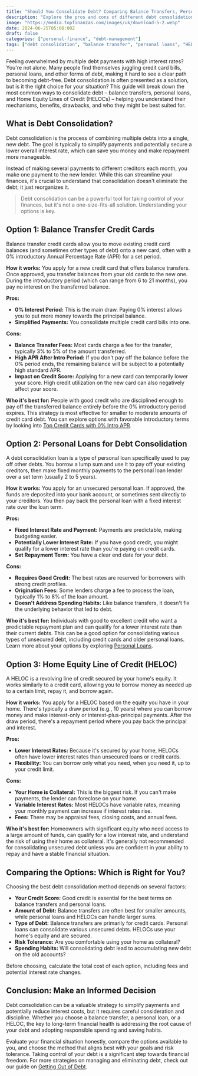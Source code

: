 ```yaml
---
title: "Should You Consolidate Debt? Comparing Balance Transfers, Personal Loans, and HELOCs"
description: "Explore the pros and cons of different debt consolidation methods like balance transfers, personal loans, and HELOCs to see if combining your debts is the right move for you."
image: "https://media.topfinanzas.com/images/uk/download-5-2.webp"
date: 2024-06-25T05:00:00Z
draft: false
categories: ["personal-finance", "debt-management"]
tags: ["debt consolidation", "balance transfer", "personal loans", "HELOC", "financial strategies"]
---
```


Feeling overwhelmed by multiple debt payments with high interest rates? You're not alone. Many people find themselves juggling credit card bills, personal loans, and other forms of debt, making it hard to see a clear path to becoming debt-free. Debt consolidation is often presented as a solution, but is it the right choice for your situation? This guide will break down the most common ways to consolidate debt – balance transfers, personal loans, and Home Equity Lines of Credit (HELOCs) – helping you understand their mechanisms, benefits, drawbacks, and who they might be best suited for.

## What is Debt Consolidation?

Debt consolidation is the process of combining multiple debts into a single, new debt. The goal is typically to simplify payments and potentially secure a lower overall interest rate, which can save you money and make repayment more manageable.

Instead of making several payments to different creditors each month, you make one payment to the new lender. While this can streamline your finances, it's crucial to understand that consolidation doesn't eliminate the debt; it just reorganizes it.

> Debt consolidation can be a powerful tool for taking control of your finances, but it's not a one-size-fits-all solution. Understanding your options is key.

## Option 1: Balance Transfer Credit Cards

Balance transfer credit cards allow you to move existing credit card balances (and sometimes other types of debt) onto a new card, often with a 0% introductory Annual Percentage Rate (APR) for a set period.

**How it works:** You apply for a new credit card that offers balance transfers. Once approved, you transfer balances from your old cards to the new one. During the introductory period (which can range from 6 to 21 months), you pay no interest on the transferred balance.

**Pros:**

* **0% Interest Period:** This is the main draw. Paying 0% interest allows you to put more money towards the principal balance.
* **Simplified Payments:** You consolidate multiple credit card bills into one.

**Cons:**

* **Balance Transfer Fees:** Most cards charge a fee for the transfer, typically 3% to 5% of the amount transferred.
* **High APR After Intro Period:** If you don't pay off the balance before the 0% period ends, the remaining balance will be subject to a potentially high standard APR.
* **Impact on Credit Score:** Applying for a new card can temporarily lower your score. High credit utilization on the new card can also negatively affect your score.

**Who it's best for:** People with good credit who are disciplined enough to pay off the transferred balance entirely before the 0% introductory period expires. This strategy is most effective for smaller to moderate amounts of credit card debt. You can explore options with favorable introductory terms by looking into [Top Credit Cards with 0% Intro APR](https://us.topfinanzas.com/financial-solutions/top-credit-cards-0-intro-apr/).

## Option 2: Personal Loans for Debt Consolidation

A debt consolidation loan is a type of personal loan specifically used to pay off other debts. You borrow a lump sum and use it to pay off your existing creditors, then make fixed monthly payments to the personal loan lender over a set term (usually 2 to 5 years).

**How it works:** You apply for an unsecured personal loan. If approved, the funds are deposited into your bank account, or sometimes sent directly to your creditors. You then pay back the personal loan with a fixed interest rate over the loan term.

**Pros:**

* **Fixed Interest Rate and Payment:** Payments are predictable, making budgeting easier.
* **Potentially Lower Interest Rate:** If you have good credit, you might qualify for a lower interest rate than you're paying on credit cards.
* **Set Repayment Term:** You have a clear end date for your debt.

**Cons:**

* **Requires Good Credit:** The best rates are reserved for borrowers with strong credit profiles.
* **Origination Fees:** Some lenders charge a fee to process the loan, typically 1% to 8% of the loan amount.
* **Doesn't Address Spending Habits:** Like balance transfers, it doesn't fix the underlying behavior that led to debt.

**Who it's best for:** Individuals with good to excellent credit who want a predictable repayment plan and can qualify for a lower interest rate than their current debts. This can be a good option for consolidating various types of unsecured debt, including credit cards and older personal loans. Learn more about your options by exploring [Personal Loans](https://us.topfinanzas.com/financial-solutions/personal-loans/).

## Option 3: Home Equity Line of Credit (HELOC)

A HELOC is a revolving line of credit secured by your home's equity. It works similarly to a credit card, allowing you to borrow money as needed up to a certain limit, repay it, and borrow again.

**How it works:** You apply for a HELOC based on the equity you have in your home. There's typically a draw period (e.g., 10 years) where you can borrow money and make interest-only or interest-plus-principal payments. After the draw period, there's a repayment period where you pay back the principal and interest.

**Pros:**

* **Lower Interest Rates:** Because it's secured by your home, HELOCs often have lower interest rates than unsecured loans or credit cards.
* **Flexibility:** You can borrow only what you need, when you need it, up to your credit limit.

**Cons:**

* **Your Home is Collateral:** This is the biggest risk. If you can't make payments, the lender can foreclose on your home.
* **Variable Interest Rates:** Most HELOCs have variable rates, meaning your monthly payment can increase if interest rates rise.
* **Fees:** There may be appraisal fees, closing costs, and annual fees.

**Who it's best for:** Homeowners with significant equity who need access to a large amount of funds, can qualify for a low interest rate, and understand the risk of using their home as collateral. It's generally not recommended for consolidating unsecured debt unless you are confident in your ability to repay and have a stable financial situation.

## Comparing the Options: Which is Right for You?

Choosing the best debt consolidation method depends on several factors:

* **Your Credit Score:** Good credit is essential for the best terms on balance transfers and personal loans.
* **Amount of Debt:** Balance transfers are often best for smaller amounts, while personal loans and HELOCs can handle larger sums.
* **Type of Debt:** Balance transfers are primarily for credit cards. Personal loans can consolidate various unsecured debts. HELOCs use your home's equity and are secured.
* **Risk Tolerance:** Are you comfortable using your home as collateral?
* **Spending Habits:** Will consolidating debt lead to accumulating new debt on the old accounts?

Before choosing, calculate the total cost of each option, including fees and potential interest rate changes.

## Conclusion: Make an Informed Decision

Debt consolidation can be a valuable strategy to simplify payments and potentially reduce interest costs, but it requires careful consideration and discipline. Whether you choose a balance transfer, a personal loan, or a HELOC, the key to long-term financial health is addressing the root cause of your debt and adopting responsible spending and saving habits.

Evaluate your financial situation honestly, compare the options available to you, and choose the method that aligns best with your goals and risk tolerance. Taking control of your debt is a significant step towards financial freedom. For more strategies on managing and eliminating debt, check out our guide on [Getting Out of Debt](https://us.topfinanzas.com/personal-finance/getting-out-of-debt/).
